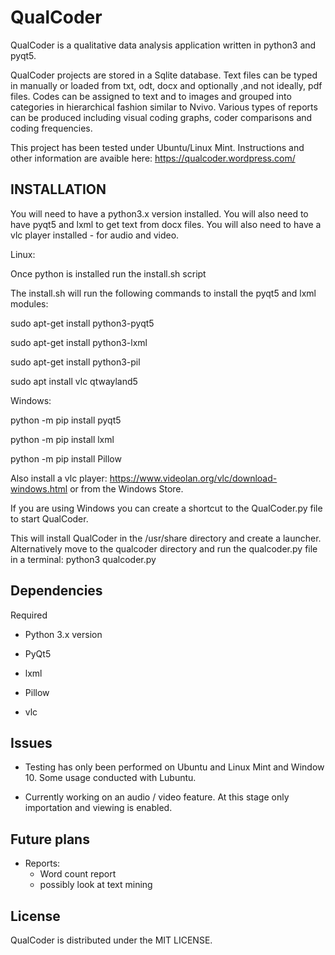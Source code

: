 # QualCoder
QualCoder is a qualitative data analysis application written in python3 and pyqt5.

QualCoder projects are stored in a Sqlite database. Text files can be typed in manually or loaded from txt, odt, docx and optionally ,and not ideally, pdf files. Codes can be assigned to text and to images and grouped into categories in hierarchical fashion similar to Nvivo. Various types of reports can be produced including visual coding graphs, coder comparisons and coding frequencies.

This project has been tested under Ubuntu/Linux Mint.
Instructions and other information are avaible here: https://qualcoder.wordpress.com/

## INSTALLATION
You will need to have a python3.x version installed.
You will also need to have pyqt5 and lxml to get text from docx files.
You will also need to have a vlc player installed - for audio and video.

Linux:

Once python is installed run the install.sh script

The install.sh will run the following commands to install the pyqt5 and lxml modules:

sudo apt-get install python3-pyqt5

sudo apt-get install python3-lxml

sudo apt-get install python3-pil

sudo apt install vlc qtwayland5

Windows: 

python -m pip install pyqt5 

python -m pip install lxml

python -m pip install Pillow

Also install a vlc player: https://www.videolan.org/vlc/download-windows.html or from the Windows Store.

If you are using Windows you can create a shortcut to the QualCoder.py file to start QualCoder.


This will install QualCoder in the /usr/share directory and create a launcher. Alternatively move to the qualcoder directory and run the qualcoder.py file in a terminal: python3 qualcoder.py

## Dependencies
Required

* Python 3.x version

* PyQt5

* lxml

* Pillow

* vlc

## Issues
* Testing has only been performed on Ubuntu and Linux Mint and Window 10. Some usage conducted with Lubuntu.

* Currently working on an audio / video feature. At this stage only importation and viewing is enabled.

## Future plans
* Reports:
    * Word count report
    * possibly look at text mining

## License
QualCoder is distributed under the MIT LICENSE.
